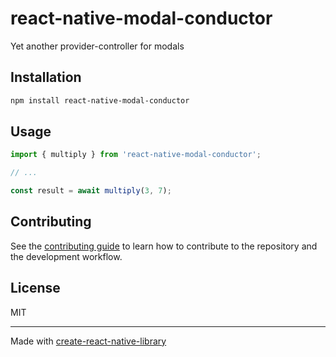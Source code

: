 # react-native-modal-conductor

Yet another provider-controller for modals

## Installation

```sh
npm install react-native-modal-conductor
```

## Usage

```js
import { multiply } from 'react-native-modal-conductor';

// ...

const result = await multiply(3, 7);
```

## Contributing

See the [contributing guide](CONTRIBUTING.md) to learn how to contribute to the repository and the development workflow.

## License

MIT

---

Made with [create-react-native-library](https://github.com/callstack/react-native-builder-bob)
